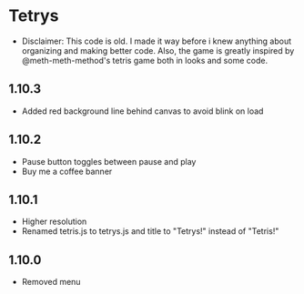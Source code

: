 # Tetrys

- Disclaimer: This code is old. I made it way before i knew anything about organizing and making better code. Also, the game is greatly inspired by @meth-meth-method's tetris game both in looks and some code. 

## 1.10.3

-   Added red background line behind canvas to avoid blink on load

## 1.10.2

-   Pause button toggles between pause and play
-   Buy me a coffee banner

## 1.10.1

-   Higher resolution
-   Renamed tetris.js to tetrys.js and title to "Tetrys!" instead of "Tetris!"

## 1.10.0

-   Removed menu
